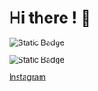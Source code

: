 # Hi there ! 👋

![Static Badge](https://img.shields.io/badge/8-Professionnals_Projects-blue)

![Static Badge](https://img.shields.io/badge/Web_Developper-8A2BE2)

[Instagram](https://instagram.com/sebastienmerv)
